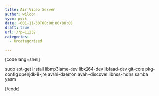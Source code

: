 ```yaml
---
title: Air Video Server
author: wiloon
type: post
date: -001-11-30T00:00:00+00:00
draft: true
url: /?p=11232
categories:
  - Uncategorized

---
```

[code lang=shell]
  
sudo apt-get install libmp3lame-dev libx264-dev libfaad-dev git-core pkg-config openjdk-8-jre avahi-daemon avahi-discover libnss-mdns samba yasm
  
[/code]